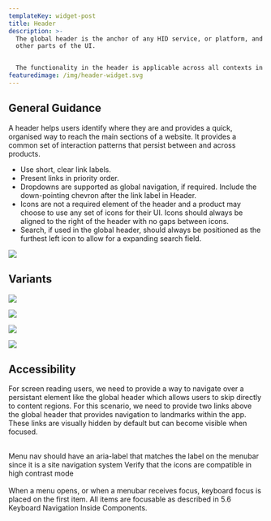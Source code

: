 ```yaml
---
templateKey: widget-post
title: Header
description: >-
  The global header is the anchor of any HID service, or platform, and spans all
  other parts of the UI.


  The functionality in the header is applicable across all contexts in the HID ecosystem and consists mainly of a logo element, title of the service (which acts as a wayfaring cures for platforms with multiple services) and action bar (icons) which groups platform wide tasks that need to persist throughout the experience (i.e - account, app launcher and platform settings)
featuredimage: /img/header-widget.svg
---
```

## **General Guidance**

A header helps users identify where they are and provides a quick, organised way to reach the main sections of a website. It provides a common set of interaction patterns that persist between and across products.

* Use short, clear link labels.
* Present links in priority order.
* Dropdowns are supported as global navigation, if required. Include the down-pointing chevron after the link label in Header.
* Icons are not a required element of the header and a product may choose to use any set of icons for their UI. Icons should always be aligned to the right of the header with no gaps between icons.
* Search, if used in the global header, should always be positioned as the furthest left icon to allow for a expanding search field.

![](/img/header.png)

## **V﻿ariants**

![](/img/header-base-nav.png)



![](/img/header-sub-nav.png)

![](/img/header-global-search-1.png)



![](/img/header-states.png)



## **A﻿ccessibility**

For screen reading users, we need to provide a way to navigate over a persistant element like the global header which allows users to skip directly to content regions. For this scenario, we need to provide two links above the global header that provides navigation to landmarks within the app. These links are visually hidden by default but can become visible when focused.

\
Menu nav should have an aria-label that matches the label on the menubar since it is a site navigation system Verify that the icons are compatible in high contrast mode\
\
When a menu opens, or when a menubar receives focus, keyboard focus is placed on the first item. All items are focusable as described in 5.6 Keyboard Navigation Inside Components.